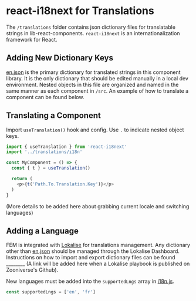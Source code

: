 # react-i18next for Translations

The `/translations` folder contains json dictionary files for translatable strings in lib-react-components. `react-i18next` is an internationalization framework for React.


## Adding New Dictionary Keys

[en.json](en.json) is the primary dictionary for translated strings in this component library. It is the only dictionary that should be edited manually in a local dev environment. Nested objects in this file are organized and named in the same manner as each component in `/src`. An example of how to translate a component can be found below.


## Translating a Component

Import `useTranslation()` hook and config. Use `.` to indicate nested object keys.

```js
import { useTranslation } from 'react-i18next'
import '../translations/i18n'

const MyComponent = () => {
  const { t } = useTranslation()

  return (
    <p>{t('Path.To.Translation.Key')}</p>
  )
}
```

(More details to be added here about grabbing current locale and switching languages)


## Adding a Language

FEM is integrated with [Lokalise](https://app.lokalise.com) for translations management. Any dictionary other than [en.json](en.json) should be managed through the Lokalise Dashboard. Instructions on how to import and export dictionary files can be found ________ (A link will be added here when a Lokalise playbook is published on Zooniverse's Github).

New languages must be added into the `supportedLngs` array in [i18n.js](i18n.js).

```js
const supportedLngs = ['en', 'fr']
```
